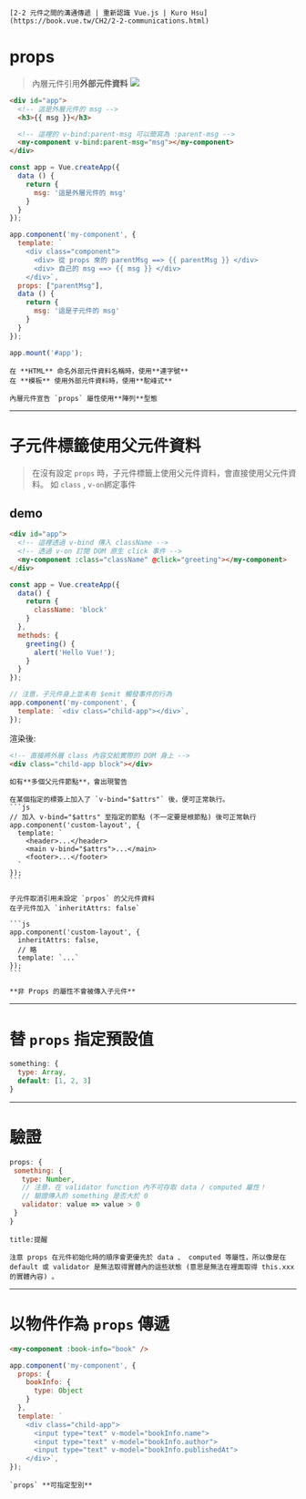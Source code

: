 ```ad-abstract
[2-2 元件之間的溝通傳遞 | 重新認識 Vue.js | Kuro Hsu](https://book.vue.tw/CH2/2-2-communications.html)
```

# props
> 內層元件引用**外部元件資料**
> ![](https://i.imgur.com/8xPqwtD.png)


```html
<div id="app"> 
  <!-- 這是外層元件的 msg -->
  <h3>{{ msg }}</h3>

  <!-- 這裡的 v-bind:parent-msg 可以簡寫為 :parent-msg -->
  <my-component v-bind:parent-msg="msg"></my-component>
</div>
```

```js
const app = Vue.createApp({
  data () {
    return {
      msg: '這是外層元件的 msg'
    }
  }
});

app.component('my-component', {
  template: `
    <div class="component">
      <div> 從 props 來的 parentMsg ==> {{ parentMsg }} </div>
      <div> 自己的 msg ==> {{ msg }} </div>
    </div>`,
  props: ["parentMsg"],
  data () {
    return {
      msg: '這是子元件的 msg'
    }
  }
});

app.mount('#app');
```

```ad-tip
在 **HTML** 命名外部元件資料名稱時，使用**連字號**
在 **模板** 使用外部元件資料時，使用**駝峰式**

內層元件宣告 `props` 屬性使用**陣列**型態
```

---

# 子元件標籤使用父元件資料
> 在沒有設定 `props` 時，子元件標籤上使用父元件資料，會直接使用父元件資料。
> 如 `class` , `v-on`綁定事件 

## demo

```html
<div id="app">
  <!-- 這裡透過 v-bind 傳入 className -->
  <!-- 透過 v-on 訂閱 DOM 原生 click 事件 -->
  <my-component :class="className" @click="greeting"></my-component>
</div>
```

```js
const app = Vue.createApp({
  data() {
    return {
      className: 'block'
    }
  },
  methods: {
    greeting() {
      alert('Hello Vue!');
    }
  }
});

// 注意，子元件身上並未有 $emit 觸發事件的行為
app.component('my-component', {
  template: `<div class="child-app"></div>`,
});
```

渲染後:
```html
<!-- 直接將外層 class 內容交給實際的 DOM 身上 -->
<div class="child-app block"></div>
```

````ad-warning
如有**多個父元件節點**，會出現警告

在某個指定的標簽上加入了 `v-bind="$attrs"` 後，便可正常執行。
```js
// 加入 v-bind="$attrs" 至指定的節點 (不一定要是根節點) 後可正常執行
app.component('custom-layout', {
  template: `
    <header>...</header>
    <main v-bind="$attrs">...</main>
    <footer>...</footer>
  `
});
```

````

````ad-tip
子元件取消引用未設定 `prpos` 的父元件資料
在子元件加入 `inheritAttrs: false`

```js
app.component('custom-layout', {
  inheritAttrs: false,
  // 略
  template: `...`
});
```

**非 Props 的屬性不會被傳入子元件**

````




---
# 替 `props` 指定預設值
```js
something: {
  type: Array,
  default: [1, 2, 3]
} 
```


---

# 驗證
```js
props: {
 something: {
   type: Number,
   // 注意，在 validator function 內不可存取 data / computed 屬性！
   // 驗證傳入的 something 是否大於 0
   validator: value => value > 0
 } 
}
```

```ad-info
title:提醒

注意 props 在元件初始化時的順序會更優先於 data 、 computed 等屬性，所以像是在 default 或 validator 是無法取得實體內的這些狀態 (意思是無法在裡面取得 this.xxx 的實體內容) 。
```


---
# 以物件作為 `props` 傳遞

```html
<my-component :book-info="book" />
```

```js
app.component('my-component', {
  props: {
    bookInfo: {
      type: Object
    }
  },
  template: `
    <div class="child-app">
      <input type="text" v-model="bookInfo.name">
      <input type="text" v-model="bookInfo.author">
      <input type="text" v-model="bookInfo.publishedAt">
    </div>`,
}); 
```

```ad-note
`props` **可指定型別**
```